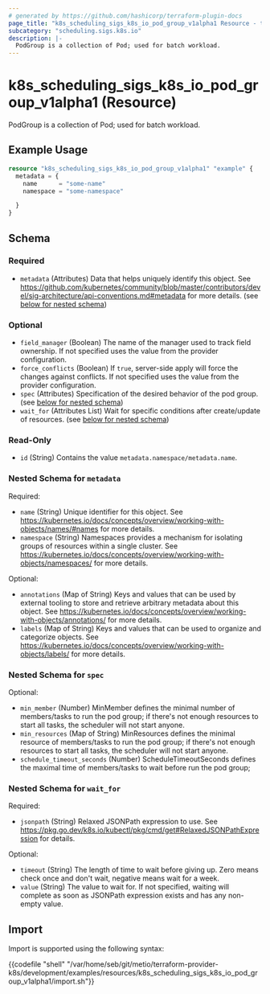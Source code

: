 ```yaml
---
# generated by https://github.com/hashicorp/terraform-plugin-docs
page_title: "k8s_scheduling_sigs_k8s_io_pod_group_v1alpha1 Resource - terraform-provider-k8s"
subcategory: "scheduling.sigs.k8s.io"
description: |-
  PodGroup is a collection of Pod; used for batch workload.
---
```


# k8s_scheduling_sigs_k8s_io_pod_group_v1alpha1 (Resource)

PodGroup is a collection of Pod; used for batch workload.

## Example Usage

```terraform
resource "k8s_scheduling_sigs_k8s_io_pod_group_v1alpha1" "example" {
  metadata = {
    name      = "some-name"
    namespace = "some-namespace"

  }
}
```

<!-- schema generated by tfplugindocs -->
## Schema

### Required

- `metadata` (Attributes) Data that helps uniquely identify this object. See https://github.com/kubernetes/community/blob/master/contributors/devel/sig-architecture/api-conventions.md#metadata for more details. (see [below for nested schema](#nestedatt--metadata))

### Optional

- `field_manager` (Boolean) The name of the manager used to track field ownership. If not specified uses the value from the provider configuration.
- `force_conflicts` (Boolean) If `true`, server-side apply will force the changes against conflicts. If not specified uses the value from the provider configuration.
- `spec` (Attributes) Specification of the desired behavior of the pod group. (see [below for nested schema](#nestedatt--spec))
- `wait_for` (Attributes List) Wait for specific conditions after create/update of resources. (see [below for nested schema](#nestedatt--wait_for))

### Read-Only

- `id` (String) Contains the value `metadata.namespace/metadata.name`.

<a id="nestedatt--metadata"></a>
### Nested Schema for `metadata`

Required:

- `name` (String) Unique identifier for this object. See https://kubernetes.io/docs/concepts/overview/working-with-objects/names/#names for more details.
- `namespace` (String) Namespaces provides a mechanism for isolating groups of resources within a single cluster. See https://kubernetes.io/docs/concepts/overview/working-with-objects/namespaces/ for more details.

Optional:

- `annotations` (Map of String) Keys and values that can be used by external tooling to store and retrieve arbitrary metadata about this object. See https://kubernetes.io/docs/concepts/overview/working-with-objects/annotations/ for more details.
- `labels` (Map of String) Keys and values that can be used to organize and categorize objects. See https://kubernetes.io/docs/concepts/overview/working-with-objects/labels/ for more details.


<a id="nestedatt--spec"></a>
### Nested Schema for `spec`

Optional:

- `min_member` (Number) MinMember defines the minimal number of members/tasks to run the pod group; if there's not enough resources to start all tasks, the scheduler will not start anyone.
- `min_resources` (Map of String) MinResources defines the minimal resource of members/tasks to run the pod group; if there's not enough resources to start all tasks, the scheduler will not start anyone.
- `schedule_timeout_seconds` (Number) ScheduleTimeoutSeconds defines the maximal time of members/tasks to wait before run the pod group;


<a id="nestedatt--wait_for"></a>
### Nested Schema for `wait_for`

Required:

- `jsonpath` (String) Relaxed JSONPath expression to use. See https://pkg.go.dev/k8s.io/kubectl/pkg/cmd/get#RelaxedJSONPathExpression for details.

Optional:

- `timeout` (String) The length of time to wait before giving up. Zero means check once and don't wait, negative means wait for a week.
- `value` (String) The value to wait for. If not specified, waiting will complete as soon as JSONPath expression exists and has any non-empty value.

## Import

Import is supported using the following syntax:

{{codefile "shell" "/var/home/seb/git/metio/terraform-provider-k8s/development/examples/resources/k8s_scheduling_sigs_k8s_io_pod_group_v1alpha1/import.sh"}}
